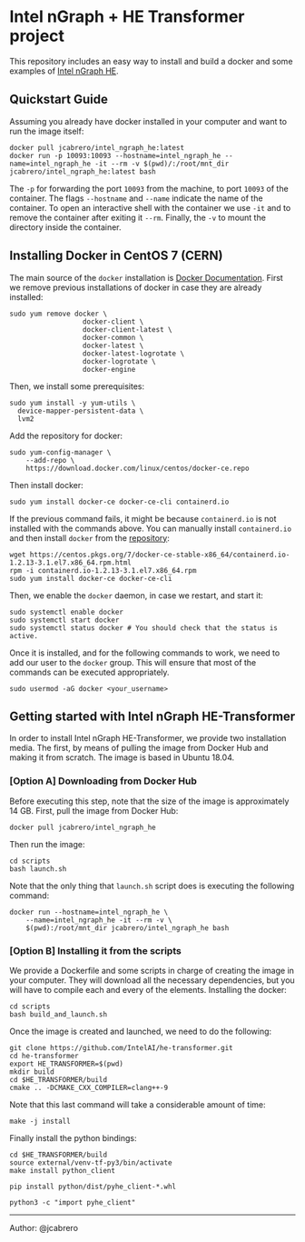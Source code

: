 # Intel nGraph + HE Transformer project
This repository includes an easy way to install and build a docker and some examples of [Intel nGraph HE](https://github.com/IntelAI/he-transformer).

## Quickstart Guide
Assuming you already have docker installed in your computer and want to run the image itself:
```
docker pull jcabrero/intel_ngraph_he:latest
docker run -p 10093:10093 --hostname=intel_ngraph_he --name=intel_ngraph_he -it --rm -v $(pwd)/:/root/mnt_dir jcabrero/intel_ngraph_he:latest bash
```
The `-p` for forwarding the port `10093` from the machine, to port `10093` of the container. The flags `--hostname` and `--name` indicate the name of the container.  To open an interactive shell with the container we use `-it` and to remove the container after exiting it `--rm`. Finally, the `-v` to mount the directory inside the container.

## Installing Docker in CentOS 7 (CERN)
The main source of the `docker` installation is [Docker Documentation](https://docs.docker.com/install/linux/docker-ce/centos/).
First we remove previous installations of docker in case they are already installed:
```
sudo yum remove docker \
                  docker-client \
                  docker-client-latest \
                  docker-common \
                  docker-latest \
                  docker-latest-logrotate \
                  docker-logrotate \
                  docker-engine
```
Then, we install some prerequisites:
```
sudo yum install -y yum-utils \
  device-mapper-persistent-data \
  lvm2
```
Add the repository for docker:
```
sudo yum-config-manager \
    --add-repo \
    https://download.docker.com/linux/centos/docker-ce.repo
```
Then install docker:
```
sudo yum install docker-ce docker-ce-cli containerd.io
```
If the previous command fails, it might be because `containerd.io` is not installed with the commands above. You can manually install `containerd.io` and then install `docker` from the [repository](https://centos.pkgs.org/7/docker-ce-stable-x86_64/containerd.io-1.2.13-3.1.el7.x86_64.rpm.html):
```
wget https://centos.pkgs.org/7/docker-ce-stable-x86_64/containerd.io-1.2.13-3.1.el7.x86_64.rpm.html
rpm -i containerd.io-1.2.13-3.1.el7.x86_64.rpm
sudo yum install docker-ce docker-ce-cli
```
Then, we enable the `docker` daemon, in case we restart, and start it:
```
sudo systemctl enable docker
sudo systemctl start docker
sudo systemctl status docker # You should check that the status is active.
```
Once it is installed, and for the following commands to work, we need to add our user to the `docker` group. This will ensure that most of the commands can be executed appropriately.
```
sudo usermod -aG docker <your_username>
```

## Getting started with Intel nGraph HE-Transformer
In order to install Intel nGraph HE-Transformer, we provide two installation media. The first, by means of pulling the image from Docker Hub and making it from scratch. The image is based in Ubuntu 18.04.

###  [Option A] Downloading from Docker Hub
Before executing this step, note that the size of the image is approximately 14 GB.
First, pull the image from Docker Hub:
```
docker pull jcabrero/intel_ngraph_he
```
Then run the image:
```
cd scripts
bash launch.sh
```
Note that the only thing that `launch.sh` script does is executing the following command:
```
docker run --hostname=intel_ngraph_he \
	--name=intel_ngraph_he -it --rm -v \
	$(pwd):/root/mnt_dir jcabrero/intel_ngraph_he bash
```

### [Option B] Installing it from the scripts
We provide a Dockerfile and some scripts in charge of creating the image in your computer. They will download all the necessary dependencies, but you will have to compile each and every of the elements.
Installing the docker:
```
cd scripts
bash build_and_launch.sh
```
Once the image is created and launched, we need to do the following:
```
git clone https://github.com/IntelAI/he-transformer.git
cd he-transformer
export HE_TRANSFORMER=$(pwd)
mkdir build
cd $HE_TRANSFORMER/build
cmake .. -DCMAKE_CXX_COMPILER=clang++-9
```
Note that this last command will take a considerable amount of time:
```
make -j install
```
Finally install the python bindings:
```
cd $HE_TRANSFORMER/build
source external/venv-tf-py3/bin/activate
make install python_client

pip install python/dist/pyhe_client-*.whl

python3 -c "import pyhe_client"
```

___
Author: @jcabrero

